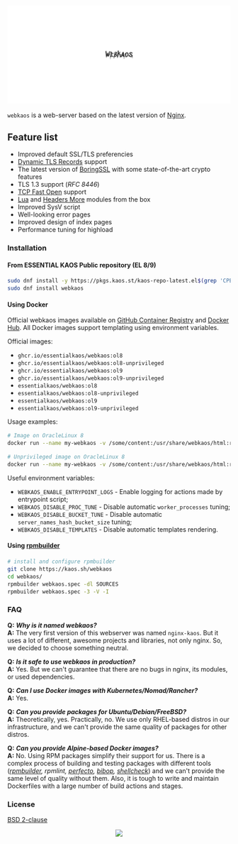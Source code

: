 <p align="center"><a href="#readme"><img src=".github/images/card.svg"/></a></p>

`webkaos` is a web-server based on the latest version of [Nginx](http://nginx.org).

## Feature list

* Improved default SSL/TLS preferencies
* [Dynamic TLS Records](DYNAMIC-TLS-RECORDS.md) support
* The latest version of [BoringSSL](https://boringssl.googlesource.com/boringssl/) with some state-of-the-art crypto features
* TLS 1.3 support (_RFC 8446_)
* [TCP Fast Open](https://en.wikipedia.org/wiki/TCP_Fast_Open) support
* [Lua](https://github.com/openresty/lua-nginx-module) and [Headers More](https://github.com/openresty/headers-more-nginx-module) modules from the box
* Improved SysV script
* Well-looking error pages
* Improved design of index pages
* Performance tuning for highload

### Installation

#### From ESSENTIAL KAOS Public repository (EL 8/9)

```bash
sudo dnf install -y https://pkgs.kaos.st/kaos-repo-latest.el$(grep 'CPE_NAME' /etc/os-release | tr -d '"' | cut -d':' -f5).noarch.rpm
sudo dnf install webkaos
```

#### Using Docker

Official webkaos images available on [GitHub Container Registry](https://kaos.sh/p/webkaos) and [Docker Hub](http://kaos.sh/d/webkaos). All Docker images support templating using environment variables.

Official images:

- `ghcr.io/essentialkaos/webkaos:ol8`
- `ghcr.io/essentialkaos/webkaos:ol8-unprivileged`
- `ghcr.io/essentialkaos/webkaos:ol9`
- `ghcr.io/essentialkaos/webkaos:ol9-unprivileged`
- `essentialkaos/webkaos:ol8`
- `essentialkaos/webkaos:ol8-unprivileged`
- `essentialkaos/webkaos:ol9`
- `essentialkaos/webkaos:ol9-unprivileged`

Usage examples:

```bash
# Image on OracleLinux 8
docker run --name my-webkaos -v /some/content:/usr/share/webkaos/html:ro -p 8080:80 -d essentialkaos/webkaos:ol8
```

```bash
# Unprivileged image on OracleLinux 8
docker run --name my-webkaos -v /some/content:/usr/share/webkaos/html:ro -p 8080:8080 -d essentialkaos/webkaos:ol8-unprivileged
```

Useful environment variables:

* `WEBKAOS_ENABLE_ENTRYPOINT_LOGS` - Enable logging for actions made by entrypoint script;
* `WEBKAOS_DISABLE_PROC_TUNE` - Disable automatic `worker_processes` tuning;
* `WEBKAOS_DISABLE_BUCKET_TUNE` - Disable automatic `server_names_hash_bucket_size` tuning;
* `WEBKAOS_DISABLE_TEMPLATES` - Disable automatic templates rendering.

#### Using [rpmbuilder](https://kaos.sh/rpmbuilder)

```bash
# install and configure rpmbuilder
git clone https://kaos.sh/webkaos
cd webkaos/
rpmbuilder webkaos.spec -dl SOURCES
rpmbuilder webkaos.spec -3 -V -I
```

### FAQ

**Q:** **_Why is it named webkaos?_**<br/>
**A:** The very first version of this webserver was named `nginx-kaos`. But it uses a lot of different, awesome projects and libraries, not only nginx. So, we decided to choose something neutral.

**Q:** **_Is it safe to use webkaos in production?_**<br/>
**A:** Yes. But we can't guarantee that there are no bugs in nginx, its modules, or used dependencies.

**Q:** **_Can I use Docker images with Kubernetes/Nomad/Rancher?_**<br/>
**A:** Yes.

**Q:** **_Can you provide packages for Ubuntu/Debian/FreeBSD?_**<br/>
**A:** Theoretically, yes. Practically, no. We use only RHEL-based distros in our infrastructure, and we can't provide the same quality of packages for other distros.

**Q:** **_Can you provide Alpine-based Docker images?_**<br/>
**A:** No. Using RPM packages simplify their support for us. There is a complex process of building and testing packages with different tools (_[rpmbuilder](https://kaos.sh/rpmbuilder), rpmlint, [perfecto](https://kaos.sh/perfecto), [bibop](https://kaos.sh/bibop), [shellcheck](https://github.com/koalaman/shellcheck)_) and we can't provide the same level of quality without them. Also, it is tough to write and maintain Dockerfiles with a large number of build actions and stages.

### License

[BSD 2-clause](LICENSE)

<p align="center"><a href="https://essentialkaos.com"><img src="https://gh.kaos.st/ekgh.svg"/></a></p>
